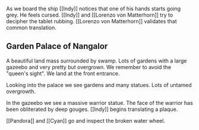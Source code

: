 As we board the ship [[Indy]] notices that one of his hands starts going grey. He feels cursed. [[Indy]] and [[Lorenzo von Matterhorn]] try to decipher the tablet rubbing. [[Lorenzo von Matterhorn]] validates that common translation.

## Garden Palace of Nangalor

A beautiful land mass surrounded by swamp. Lots of gardens with a large gazeebo and very pretty but overgrown. We remember to avoid the "queen's sight". We land at the front entrance.

Looking into the palace we see gardens and many statues. Lots of untamed overgrowth.

In the gazeebo we see a massive warrior statue. The face of the warrior has been obliterated by deep gouges. [[Indy]] begins translating a plaque.

[[Pandora]] and [[Cyan]] go and inspect the broken water wheel.